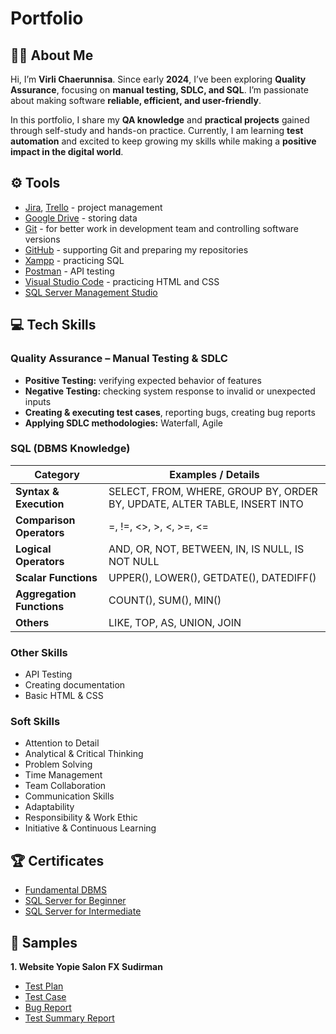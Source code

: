 # Portfolio
## 👩‍💻 About Me
Hi, I’m **Virli Chaerunnisa**. Since early **2024**, I’ve been exploring **Quality Assurance**, focusing on **manual testing, SDLC, and SQL**. I’m passionate about making software **reliable, efficient, and user-friendly**.  

In this portfolio, I share my **QA knowledge** and **practical projects** gained through self-study and hands-on practice. Currently, I am learning **test automation** and excited to keep growing my skills while making a **positive impact in the digital world**.  


## ⚙ Tools️
<ul>
  <li><a href="https://www.atlassian.com/pl/software/jira">Jira</a>, <a href="https://trello.com/pl/tour">Trello</a> - project management</li>
  <li><a href="https://www.google.com/intl/pl_pl/drive/">Google Drive</a> - storing data</li>
  <li><a href="https://git-scm.com/">Git</a> - for better work in development team and controlling software versions</li>
  <li><a href="https://github.com/">GitHub</a> - supporting Git and preparing my repositories</li>
  <li><a href="https://www.apachefriends.org/pl/index.html">Xampp</a> - practicing SQL</li>
  <li><a href="https://www.postman.com/">Postman</a> - API testing</li>
  <li><a href="https://code.visualstudio.com/">Visual Studio Code</a> - practicing HTML and CSS</li>
  <li><a href="https://learn.microsoft.com/en-us/sql/ssms/download-sql-server-management-studio-ssms?view=sql-server-ver16">SQL Server Management Studio</a></li>
</ul>

## 💻 Tech Skills

### **Quality Assurance – Manual Testing & SDLC**
- **Positive Testing:** verifying expected behavior of features  
- **Negative Testing:** checking system response to invalid or unexpected inputs  
- **Creating & executing test cases**, reporting bugs, creating bug reports  
- **Applying SDLC methodologies:** Waterfall, Agile  

### **SQL (DBMS Knowledge)**

| Category               | Examples / Details |
|------------------------|------------------|
| **Syntax & Execution** | SELECT, FROM, WHERE, GROUP BY, ORDER BY, UPDATE, ALTER TABLE, INSERT INTO |
| **Comparison Operators** | =, !=, <>, >, <, >=, <= |
| **Logical Operators**  | AND, OR, NOT, BETWEEN, IN, IS NULL, IS NOT NULL |
| **Scalar Functions**   | UPPER(), LOWER(), GETDATE(), DATEDIFF() |
| **Aggregation Functions** | COUNT(), SUM(), MIN() |
| **Others**             | LIKE, TOP, AS, UNION, JOIN |

### **Other Skills**
- API Testing
- Creating documentation
- Basic HTML & CSS

### Soft Skills
- Attention to Detail  
- Analytical & Critical Thinking  
- Problem Solving  
- Time Management  
- Team Collaboration  
- Communication Skills  
- Adaptability  
- Responsibility & Work Ethic  
- Initiative & Continuous Learning

## :trophy: Certificates
* [Fundamental DBMS](https://drive.google.com/file/d/1NBd_Egt6us1JLreOkX7MUpfYn71fNdsk/view?usp=sharing)
* [SQL Server for Beginner](https://drive.google.com/file/d/1CGk04o_YZ4Mzr-z5Z2KNnA5Ckyt1Btma/view?usp=sharing)
* [SQL Server for Intermediate](https://drive.google.com/file/d/17sW9e7x67xhT8lk_je-ZRxnGBxur482L/view?usp=sharing)

## :microscope: Samples
**1. Website Yopie Salon FX Sudirman**
  * [Test Plan](https://docs.google.com/document/d/1tTNs0QUa-t1AM0wwUr1PyDLVZHIUM3V2/edit?usp=sharing&ouid=111307545824443784496&rtpof=true&sd=true)
  * [Test Case](https://docs.google.com/document/d/14A1Dk5DTJSiXecTW2cszHEt9ZSx9WEVu/edit?usp=sharing&ouid=111307545824443784496&rtpof=true&sd=true)
  * [Bug Report](https://docs.google.com/document/d/1Jv0QrIhwVf6VZ4KJAo70rw1kqUYSyUxd/edit?usp=sharing&ouid=111307545824443784496&rtpof=true&sd=true)
  * [Test Summary Report](https://docs.google.com/document/d/14WNEXEaXR54rQm2CYMIot6Z32wtq236J/edit?usp=sharing&ouid=111307545824443784496&rtpof=true&sd=true)
